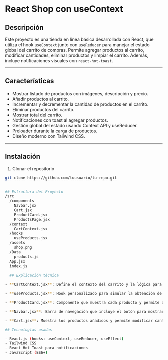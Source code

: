 # React Shop con useContext

## Descripción

Este proyecto es una tienda en línea básica desarrollada con React, que utiliza el hook `useContext` junto con `useReducer` para manejar el estado global del carrito de compras. Permite agregar productos al carrito, modificar cantidades, eliminar productos y limpiar el carrito. Además, incluye notificaciones visuales con `react-hot-toast`.

---

## Características

- Mostrar listado de productos con imágenes, descripción y precio.
- Añadir productos al carrito.
- Incrementar y decrementar la cantidad de productos en el carrito.
- Eliminar productos del carrito.
- Mostrar total del carrito.
- Notificaciones con toast al agregar productos.
- Gestión global del estado usando Context API y useReducer.
- Preloader durante la carga de productos.
- Diseño moderno con Tailwind CSS.

---

## Instalación

1. Clonar el repositorio

```bash
git clone https://github.com/tuusuario/tu-repo.git


## Estructura del Proyecto 
/src
  /components
    Navbar.jsx
    Cart.jsx
    ProductCard.jsx
    ProductsPage.jsx
  /context
    CartContext.jsx
  /hooks
    useProducts.jsx
  /assets
    shop.png
  /Data
    products.js  
  App.jsx
  index.js

  ## Explicación técnica

- **CartContext.jsx**: Define el contexto del carrito y la lógica para manipular el estado usando un reducer.

- **useProducts.jsx**: Hook personalizado para simular la obtención de productos (podría ser reemplazado por una API real).

- **ProductCard.jsx**: Componente que muestra cada producto y permite agregarlo al carrito.

- **Navbar.jsx**: Barra de navegación que incluye el botón para mostrar u ocultar el carrito.

- **Cart.jsx**: Muestra los productos añadidos y permite modificar cantidades o eliminarlos.

## Tecnologías usadas

- React.js (hooks: useContext, useReducer, useEffect)  
- Tailwind CSS  
- React Hot Toast para notificaciones  
- JavaScript (ES6+)
